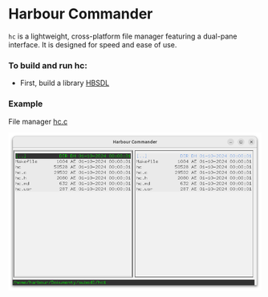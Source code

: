 # Harbour Commander

`hc` is a lightweight, cross-platform file manager featuring a dual-pane interface. It is designed for speed and ease of use. 

### To build and run hc:

- First, build a library [HBSDL](https://github.com/dev-harbour/hbsdl)

### Example

File manager [hc.c](hc.c)

![Main](./docs/assets/img/hc.png)

